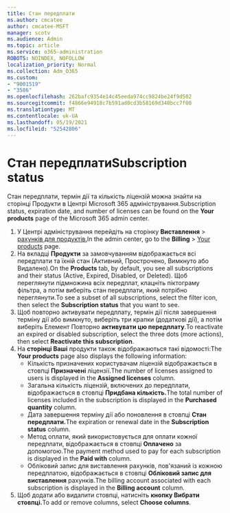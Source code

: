 ```yaml
---
title: Стан передплати
ms.author: cmcatee
author: cmcatee-MSFT
manager: scotv
ms.audience: Admin
ms.topic: article
ms.service: o365-administration
ROBOTS: NOINDEX, NOFOLLOW
localization_priority: Normal
ms.collection: Adm_O365
ms.custom:
- "9001519"
- "3586"
ms.openlocfilehash: 262bafc9354e14c45eeda974cc9824be24f9d502
ms.sourcegitcommit: f4866e94918c7b591ad0cd3b58169d340bcc7f00
ms.translationtype: MT
ms.contentlocale: uk-UA
ms.lasthandoff: 05/19/2021
ms.locfileid: "52542806"
---
```

# <a name="subscription-status"></a><span data-ttu-id="cba49-102">Стан передплати</span><span class="sxs-lookup"><span data-stu-id="cba49-102">Subscription status</span></span>

<span data-ttu-id="cba49-103">Стан передплати, термін дії та кількість ліцензій можна  знайти на сторінці Продукти в Центрі Microsoft 365 адміністрування.</span><span class="sxs-lookup"><span data-stu-id="cba49-103">Subscription status, expiration date, and number of licenses can be found on the **Your products** page of the Microsoft 365 admin center.</span></span>

1. <span data-ttu-id="cba49-104">У Центрі адміністрування перейдіть на сторінку **Виставлення**  >  [рахунків для продуктів.](https://go.microsoft.com/fwlink/p/?linkid=842054)</span><span class="sxs-lookup"><span data-stu-id="cba49-104">In the admin center, go to the **Billing** > [Your products](https://go.microsoft.com/fwlink/p/?linkid=842054) page.</span></span>
2. <span data-ttu-id="cba49-105">На вкладці **Продукти** за замовчуванням відображається всі передплати та їхній стан (Активний, Прострочено, Вимкнуто або Видалено).</span><span class="sxs-lookup"><span data-stu-id="cba49-105">On the **Products** tab, by default, you see all subscriptions and their status (Active, Expired, Disabled, or Deleted).</span></span> <span data-ttu-id="cba49-106">Щоб переглянути підмножина всіх передплат, клацніть  піктограму фільтра, а потім виберіть стан передплати, який потрібно переглянути.</span><span class="sxs-lookup"><span data-stu-id="cba49-106">To see a subset of all subscriptions, select the filter icon, then select the **Subscription status** that you want to see.</span></span>
3. <span data-ttu-id="cba49-107">Щоб повторно активувати передплату, термін дії після завершення терміну дії або вимкнуто, виберіть три крапки (додаткові дії), а потім виберіть Елемент Повторно **активувати цю передплату**.</span><span class="sxs-lookup"><span data-stu-id="cba49-107">To reactivate an expired or disabled subscription, select the three dots (more actions), then select **Reactivate this subscription**.</span></span>
4. <span data-ttu-id="cba49-108">На **сторінці Ваші** продукти також відображаються такі відомості:</span><span class="sxs-lookup"><span data-stu-id="cba49-108">The **Your products** page also displays the following information:</span></span>
    - <span data-ttu-id="cba49-109">Кількість призначених користувачам ліцензій відображається в стовпці **Призначені** ліцензії.</span><span class="sxs-lookup"><span data-stu-id="cba49-109">The number of licenses assigned to users is displayed in the **Assigned licenses** column.</span></span>
    - <span data-ttu-id="cba49-110">Загальна кількість ліцензій, включених до передплати, відображається в стовпці **Придбана кількість.**</span><span class="sxs-lookup"><span data-stu-id="cba49-110">The total number of licenses included in the subscription is displayed in the **Purchased quantity** column.</span></span>
    - <span data-ttu-id="cba49-111">Дата завершення терміну дії або поновлення в стовпці **Стан передплати.**</span><span class="sxs-lookup"><span data-stu-id="cba49-111">The expiration or renewal date in the **Subscription status** column.</span></span>
    - <span data-ttu-id="cba49-112">Метод оплати, який використовується для оплати кожної передплати, відображається в стовпці **Оплачено** за допомогою.</span><span class="sxs-lookup"><span data-stu-id="cba49-112">The payment method used to pay for each subscription is displayed in the **Paid with** column.</span></span>
    - <span data-ttu-id="cba49-113">Обліковий запис для виставлення рахунків, пов'язаний із кожною передплатою, відображається в стовпці **Обліковий запис для виставлення** рахунків.</span><span class="sxs-lookup"><span data-stu-id="cba49-113">The billing account associated with each subscription is displayed in the **Billing account** column.</span></span>
5. <span data-ttu-id="cba49-114">Щоб додати або видалити стовпці, натисніть **кнопку Вибрати стовпці.**</span><span class="sxs-lookup"><span data-stu-id="cba49-114">To add or remove columns, select **Choose columns**.</span></span>